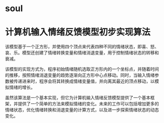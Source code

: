 # soul
# 计算机输入情绪反馈模型初步实现算法

该模型基于一个正方形，并使用四个顶点来代表四种不同的情绪状态，即喜、怒、哀、乐。模型还创建了情绪转换变量和情绪消退变量，用于控制情绪状态的转移和衰减。

该模型的实现方式为，程序初始情绪随机选取正方形内的一个坐标点，并随着时间的推移，按照情绪消退变量的趋势逐渐向正方形中心点移动。同时，当输入情绪参数被传递进来时，程序会将其转换成情绪变量值，并向离其最近的顶点移动，以模拟情绪的增长。

虽然该算法是一个基本实现，但它为计算机输入情绪反馈模型提供了一个基本框架，并提供了一个简单的方法来模拟情绪的变化。未来的工作可以包括增加更多的情绪状态，优化情绪转换和消退变量的计算方式，以及进一步探索情绪状态的动态变化。
